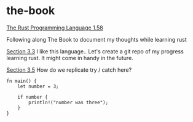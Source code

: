 # the-book
[The Rust Programming Language 1.58](https://doc.rust-lang.org/book/title-page.html)

Following along The Book to document my thoughts while learning rust

[Section 3.3](https://doc.rust-lang.org/book/ch03-03-how-functions-work.html) I like this language.. Let's create a git repo of my progress learning rust. It might come in handy in the future.

[Section 3.5](https://doc.rust-lang.org/book/ch03-05-control-flow.html)
How do we replicate try / catch here? 
```
fn main() {
    let number = 3;

    if number {
        println!("number was three");
    }
}
```